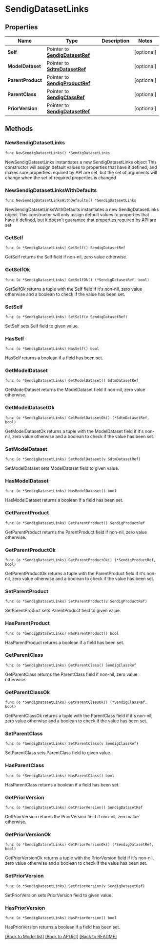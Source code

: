 # SendigDatasetLinks

## Properties

Name | Type | Description | Notes
------------ | ------------- | ------------- | -------------
**Self** | Pointer to [**SendigDatasetRef**](SendigDatasetRef.md) |  | [optional] 
**ModelDataset** | Pointer to [**SdtmDatasetRef**](SdtmDatasetRef.md) |  | [optional] 
**ParentProduct** | Pointer to [**SendigProductRef**](SendigProductRef.md) |  | [optional] 
**ParentClass** | Pointer to [**SendigClassRef**](SendigClassRef.md) |  | [optional] 
**PriorVersion** | Pointer to [**SendigDatasetRef**](SendigDatasetRef.md) |  | [optional] 

## Methods

### NewSendigDatasetLinks

`func NewSendigDatasetLinks() *SendigDatasetLinks`

NewSendigDatasetLinks instantiates a new SendigDatasetLinks object
This constructor will assign default values to properties that have it defined,
and makes sure properties required by API are set, but the set of arguments
will change when the set of required properties is changed

### NewSendigDatasetLinksWithDefaults

`func NewSendigDatasetLinksWithDefaults() *SendigDatasetLinks`

NewSendigDatasetLinksWithDefaults instantiates a new SendigDatasetLinks object
This constructor will only assign default values to properties that have it defined,
but it doesn't guarantee that properties required by API are set

### GetSelf

`func (o *SendigDatasetLinks) GetSelf() SendigDatasetRef`

GetSelf returns the Self field if non-nil, zero value otherwise.

### GetSelfOk

`func (o *SendigDatasetLinks) GetSelfOk() (*SendigDatasetRef, bool)`

GetSelfOk returns a tuple with the Self field if it's non-nil, zero value otherwise
and a boolean to check if the value has been set.

### SetSelf

`func (o *SendigDatasetLinks) SetSelf(v SendigDatasetRef)`

SetSelf sets Self field to given value.

### HasSelf

`func (o *SendigDatasetLinks) HasSelf() bool`

HasSelf returns a boolean if a field has been set.

### GetModelDataset

`func (o *SendigDatasetLinks) GetModelDataset() SdtmDatasetRef`

GetModelDataset returns the ModelDataset field if non-nil, zero value otherwise.

### GetModelDatasetOk

`func (o *SendigDatasetLinks) GetModelDatasetOk() (*SdtmDatasetRef, bool)`

GetModelDatasetOk returns a tuple with the ModelDataset field if it's non-nil, zero value otherwise
and a boolean to check if the value has been set.

### SetModelDataset

`func (o *SendigDatasetLinks) SetModelDataset(v SdtmDatasetRef)`

SetModelDataset sets ModelDataset field to given value.

### HasModelDataset

`func (o *SendigDatasetLinks) HasModelDataset() bool`

HasModelDataset returns a boolean if a field has been set.

### GetParentProduct

`func (o *SendigDatasetLinks) GetParentProduct() SendigProductRef`

GetParentProduct returns the ParentProduct field if non-nil, zero value otherwise.

### GetParentProductOk

`func (o *SendigDatasetLinks) GetParentProductOk() (*SendigProductRef, bool)`

GetParentProductOk returns a tuple with the ParentProduct field if it's non-nil, zero value otherwise
and a boolean to check if the value has been set.

### SetParentProduct

`func (o *SendigDatasetLinks) SetParentProduct(v SendigProductRef)`

SetParentProduct sets ParentProduct field to given value.

### HasParentProduct

`func (o *SendigDatasetLinks) HasParentProduct() bool`

HasParentProduct returns a boolean if a field has been set.

### GetParentClass

`func (o *SendigDatasetLinks) GetParentClass() SendigClassRef`

GetParentClass returns the ParentClass field if non-nil, zero value otherwise.

### GetParentClassOk

`func (o *SendigDatasetLinks) GetParentClassOk() (*SendigClassRef, bool)`

GetParentClassOk returns a tuple with the ParentClass field if it's non-nil, zero value otherwise
and a boolean to check if the value has been set.

### SetParentClass

`func (o *SendigDatasetLinks) SetParentClass(v SendigClassRef)`

SetParentClass sets ParentClass field to given value.

### HasParentClass

`func (o *SendigDatasetLinks) HasParentClass() bool`

HasParentClass returns a boolean if a field has been set.

### GetPriorVersion

`func (o *SendigDatasetLinks) GetPriorVersion() SendigDatasetRef`

GetPriorVersion returns the PriorVersion field if non-nil, zero value otherwise.

### GetPriorVersionOk

`func (o *SendigDatasetLinks) GetPriorVersionOk() (*SendigDatasetRef, bool)`

GetPriorVersionOk returns a tuple with the PriorVersion field if it's non-nil, zero value otherwise
and a boolean to check if the value has been set.

### SetPriorVersion

`func (o *SendigDatasetLinks) SetPriorVersion(v SendigDatasetRef)`

SetPriorVersion sets PriorVersion field to given value.

### HasPriorVersion

`func (o *SendigDatasetLinks) HasPriorVersion() bool`

HasPriorVersion returns a boolean if a field has been set.


[[Back to Model list]](../README.md#documentation-for-models) [[Back to API list]](../README.md#documentation-for-api-endpoints) [[Back to README]](../README.md)



